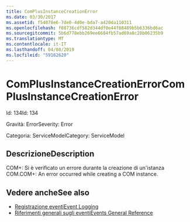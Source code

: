 ```yaml
---
title: ComPlusInstanceCreationError
ms.date: 03/30/2017
ms.assetid: f54078e6-7de0-4d0e-bda7-a420da110311
ms.openlocfilehash: f88736cdf582d344df0e44f88489b5b6336bd6ac
ms.sourcegitcommit: 5b6d778ebb269ee6684fb57ad69a8c28b06235b9
ms.translationtype: MT
ms.contentlocale: it-IT
ms.lasthandoff: 04/08/2019
ms.locfileid: "59162620"
---
```

# <a name="complusinstancecreationerror"></a><span data-ttu-id="42433-102">ComPlusInstanceCreationError</span><span class="sxs-lookup"><span data-stu-id="42433-102">ComPlusInstanceCreationError</span></span>
<span data-ttu-id="42433-103">Id: 134</span><span class="sxs-lookup"><span data-stu-id="42433-103">Id: 134</span></span>  
  
 <span data-ttu-id="42433-104">Gravità: Error</span><span class="sxs-lookup"><span data-stu-id="42433-104">Severity: Error</span></span>  
  
 <span data-ttu-id="42433-105">Categoria: ServiceModel</span><span class="sxs-lookup"><span data-stu-id="42433-105">Category: ServiceModel</span></span>  
  
## <a name="description"></a><span data-ttu-id="42433-106">Descrizione</span><span class="sxs-lookup"><span data-stu-id="42433-106">Description</span></span>  
 <span data-ttu-id="42433-107">COM+: Si è verificato un errore durante la creazione di un'istanza COM.</span><span class="sxs-lookup"><span data-stu-id="42433-107">COM+: An error occurred while creating a COM instance.</span></span>  
  
## <a name="see-also"></a><span data-ttu-id="42433-108">Vedere anche</span><span class="sxs-lookup"><span data-stu-id="42433-108">See also</span></span>

- [<span data-ttu-id="42433-109">Registrazione eventi</span><span class="sxs-lookup"><span data-stu-id="42433-109">Event Logging</span></span>](../../../../../docs/framework/wcf/diagnostics/event-logging/index.md)
- [<span data-ttu-id="42433-110">Riferimenti generali sugli eventi</span><span class="sxs-lookup"><span data-stu-id="42433-110">Events General Reference</span></span>](../../../../../docs/framework/wcf/diagnostics/event-logging/events-general-reference.md)
